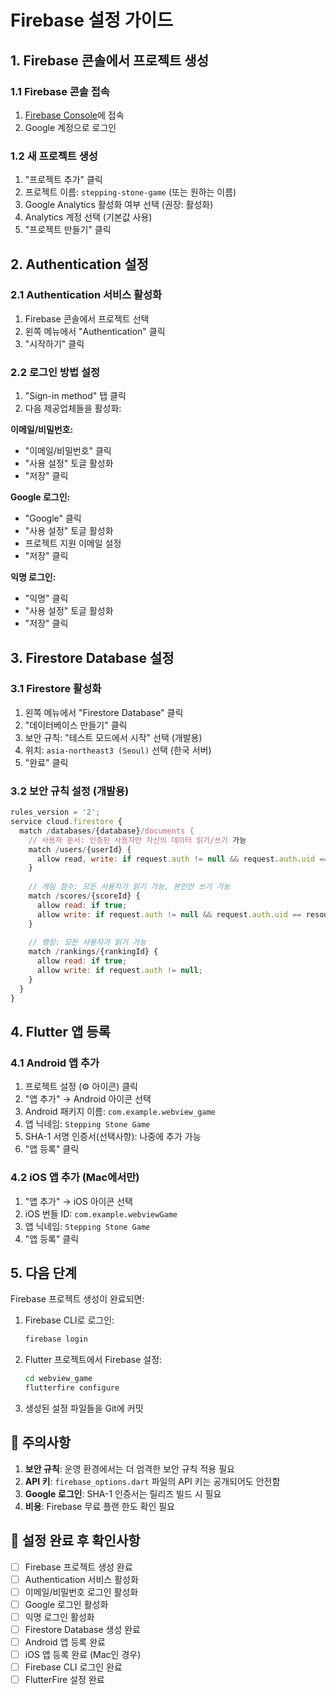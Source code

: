 # Firebase 설정 가이드

## 1. Firebase 콘솔에서 프로젝트 생성

### 1.1 Firebase 콘솔 접속
1. [Firebase Console](https://console.firebase.google.com/)에 접속
2. Google 계정으로 로그인

### 1.2 새 프로젝트 생성
1. "프로젝트 추가" 클릭
2. 프로젝트 이름: `stepping-stone-game` (또는 원하는 이름)
3. Google Analytics 활성화 여부 선택 (권장: 활성화)
4. Analytics 계정 선택 (기본값 사용)
5. "프로젝트 만들기" 클릭

## 2. Authentication 설정

### 2.1 Authentication 서비스 활성화
1. Firebase 콘솔에서 프로젝트 선택
2. 왼쪽 메뉴에서 "Authentication" 클릭
3. "시작하기" 클릭

### 2.2 로그인 방법 설정
1. "Sign-in method" 탭 클릭
2. 다음 제공업체들을 활성화:

**이메일/비밀번호:**
- "이메일/비밀번호" 클릭
- "사용 설정" 토글 활성화
- "저장" 클릭

**Google 로그인:**
- "Google" 클릭
- "사용 설정" 토글 활성화
- 프로젝트 지원 이메일 설정
- "저장" 클릭

**익명 로그인:**
- "익명" 클릭
- "사용 설정" 토글 활성화
- "저장" 클릭

## 3. Firestore Database 설정

### 3.1 Firestore 활성화
1. 왼쪽 메뉴에서 "Firestore Database" 클릭
2. "데이터베이스 만들기" 클릭
3. 보안 규칙: "테스트 모드에서 시작" 선택 (개발용)
4. 위치: `asia-northeast3 (Seoul)` 선택 (한국 서버)
5. "완료" 클릭

### 3.2 보안 규칙 설정 (개발용)
```javascript
rules_version = '2';
service cloud.firestore {
  match /databases/{database}/documents {
    // 사용자 문서: 인증된 사용자만 자신의 데이터 읽기/쓰기 가능
    match /users/{userId} {
      allow read, write: if request.auth != null && request.auth.uid == userId;
    }
    
    // 게임 점수: 모든 사용자가 읽기 가능, 본인만 쓰기 가능
    match /scores/{scoreId} {
      allow read: if true;
      allow write: if request.auth != null && request.auth.uid == resource.data.userId;
    }
    
    // 랭킹: 모든 사용자가 읽기 가능
    match /rankings/{rankingId} {
      allow read: if true;
      allow write: if request.auth != null;
    }
  }
}
```

## 4. Flutter 앱 등록

### 4.1 Android 앱 추가
1. 프로젝트 설정 (⚙️ 아이콘) 클릭
2. "앱 추가" → Android 아이콘 선택
3. Android 패키지 이름: `com.example.webview_game`
4. 앱 닉네임: `Stepping Stone Game`
5. SHA-1 서명 인증서(선택사항): 나중에 추가 가능
6. "앱 등록" 클릭

### 4.2 iOS 앱 추가 (Mac에서만)
1. "앱 추가" → iOS 아이콘 선택
2. iOS 번들 ID: `com.example.webviewGame`
3. 앱 닉네임: `Stepping Stone Game`
4. "앱 등록" 클릭

## 5. 다음 단계

Firebase 프로젝트 생성이 완료되면:

1. Firebase CLI로 로그인:
   ```bash
   firebase login
   ```

2. Flutter 프로젝트에서 Firebase 설정:
   ```bash
   cd webview_game
   flutterfire configure
   ```

3. 생성된 설정 파일들을 Git에 커밋

## 📝 주의사항

1. **보안 규칙**: 운영 환경에서는 더 엄격한 보안 규칙 적용 필요
2. **API 키**: `firebase_options.dart` 파일의 API 키는 공개되어도 안전함
3. **Google 로그인**: SHA-1 인증서는 릴리즈 빌드 시 필요
4. **비용**: Firebase 무료 플랜 한도 확인 필요

## 🔧 설정 완료 후 확인사항

- [ ] Firebase 프로젝트 생성 완료
- [ ] Authentication 서비스 활성화
- [ ] 이메일/비밀번호 로그인 활성화
- [ ] Google 로그인 활성화
- [ ] 익명 로그인 활성화
- [ ] Firestore Database 생성 완료
- [ ] Android 앱 등록 완료
- [ ] iOS 앱 등록 완료 (Mac인 경우)
- [ ] Firebase CLI 로그인 완료
- [ ] FlutterFire 설정 완료